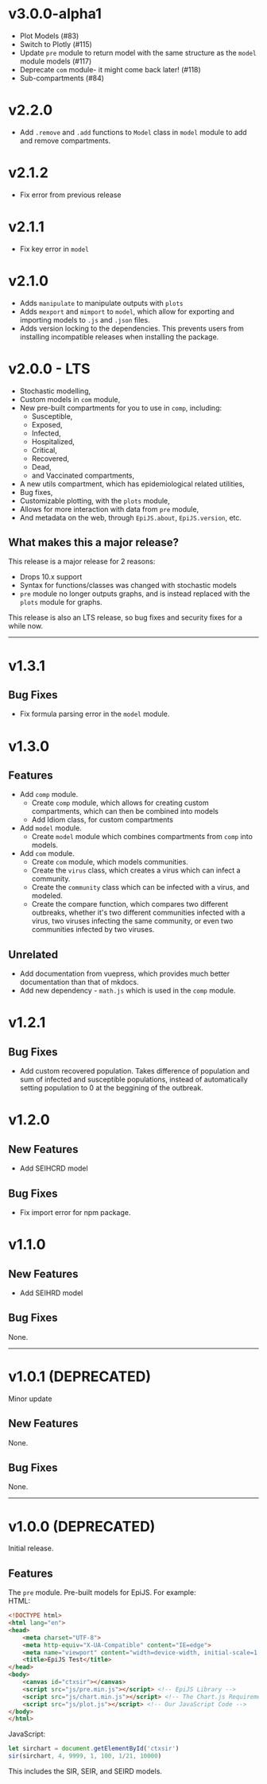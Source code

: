 # v3.0.0-alpha1

* Plot Models (#83)
* Switch to Plotly (#115)
* Update `pre` module to return model with the same structure as the `model` module models (#117)
* Deprecate `com` module- it might come back later! (#118)
* Sub-compartments (#84)

# v2.2.0

- Add `.remove` and `.add` functions to `Model` class in `model` module to add and remove compartments.

# v2.1.2

- Fix error from previous release

# v2.1.1

- Fix key error in `model`

# v2.1.0
- Adds `manipulate` to manipulate outputs with `plots`
- Adds `mexport` and `mimport` to `model`, which allow for exporting and importing models to `.js` and `.json` files.   
- Adds version locking to the dependencies. This prevents users from installing incompatible releases when installing the package.

# v2.0.0 - LTS
- Stochastic modelling,
- Custom models in `com` module,
- New pre-built compartments for you to use in `comp`, including:
    - Susceptible,
    - Exposed,
    - Infected,
    - Hospitalized,
    - Critical,
    - Recovered,
    - Dead,
    - and Vaccinated compartments,
- A new utils compartment, which has epidemiological related utilities,
- Bug fixes,
- Customizable plotting, with the `plots` module,
- Allows for more interaction with data from `pre` module,
- And metadata on the web, through `EpiJS.about`, `EpiJS.version`, etc.
## What makes this a major release?
This release is a major release for 2 reasons:
- Drops 10.x support
- Syntax for functions/classes was changed with stochastic models
- `pre` module no longer outputs graphs, and is instead replaced with the `plots` module for graphs.

This release is also an LTS release, so bug fixes and security fixes for a while now.

---
# v1.3.1
## Bug Fixes
- Fix formula parsing error in the `model` module.

# v1.3.0
## Features
- Add `comp` module.
    - Create `comp` module, which allows for creating custom compartments, which can then be combined into models
    - Add Idiom class, for custom compartments
- Add `model` module.
    - Create `model` module which combines compartments from `comp` into models.
- Add `com` module.
    - Create `com` module, which models communities.
    - Create the `virus` class, which creates a virus which can infect a community.
    - Create the `community` class which can be infected with a virus, and modeled.
    - Create the compare function, which compares two different outbreaks, whether it's two different communities infected with a virus, two viruses infecting the same community, or even two communities infected by two viruses.

## Unrelated
- Add documentation from vuepress, which provides much better documentation than that of mkdocs.
- Add new dependency - `math.js` which is used in the `comp` module.
# v1.2.1

## Bug Fixes
- Add custom recovered population. Takes difference of population and sum of infected and susceptible populations, instead of automatically setting population to 0 at the beggining of the outbreak.

# v1.2.0

## New Features
- Add SEIHCRD model

## Bug Fixes
- Fix import error for npm package.

# v1.1.0

## New Features
- Add SEIHRD model

## Bug Fixes
None.

---
# v1.0.1 (DEPRECATED)
Minor update

## New Features
None.

## Bug Fixes
None.

---
# v1.0.0 (DEPRECATED)

Initial release.

## Features

The `pre` module. Pre-built models for EpiJS. For example: \
HTML:
```html
<!DOCTYPE html>
<html lang="en">
<head>
    <meta charset="UTF-8">
    <meta http-equiv="X-UA-Compatible" content="IE=edge">
    <meta name="viewport" content="width=device-width, initial-scale=1.0">
    <title>EpiJS Test</title>
</head>
<body>
    <canvas id="ctxsir"></canvas>
    <script src="js/pre.min.js"></script> <!-- EpiJS Library -->
    <script src="js/chart.min.js"></script> <!-- The Chart.js Requirement -->
    <script src="js/plot.js"></script> <!-- Our JavaScript Code -->
</body>
</html>
```
JavaScript:
```javascript
let sirchart = document.getElementById('ctxsir')
sir(sirchart, 4, 9999, 1, 100, 1/21, 10000)
```
This includes the SIR, SEIR, and SEIRD models.
